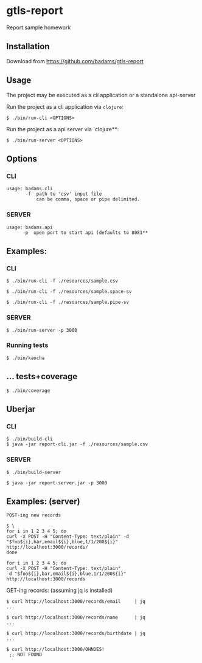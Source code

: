 # gtls-report

Report sample homework

## Installation

Download from https://github.com/badams/gtls-report

## Usage

The project may be executed as a cli application or a 
standalone api-server

Run the project as a cli application via `clojure`:

    $ ./bin/run-cli <OPTIONS>

Run the project as a api server via `clojure**:

    $ ./bin/run-server <OPTIONS>

## Options
### CLI 
    usage: badams.cli
           -f  path to 'csv' input file
               can be comma, space or pipe delimited.
### SERVER
    usage: badams.api
          -p  open port to start api (defaults to 8081**

## Examples:
### CLI
    
    $ ./bin/run-cli -f ./resources/sample.csv
    
    $ ./bin/run-cli -f ./resources/sample.space-sv
    
    $ ./bin/run-cli -f ./resources/sample.pipe-sv
    
### SERVER    
    $ ./bin/run-server -p 3000

### Running tests

    $ ./bin/kaocha

## ... tests+coverage

    $ ./bin/coverage
    
## Uberjar
### CLI
    
    $ ./bin/build-cli
    $ java -jar report-cli.jar -f ./resources/sample.csv
    
### SERVER

    $ ./bin/build-server

    $ java -jar report-server.jar -p 3000


## Examples: (server)
    POST-ing new records
    
    $ \
    for i in 1 2 3 4 5; do
    curl -X POST -H "Content-Type: text/plain" -d "$foo${i},bar,email${i},blue,1/1/200${i}" http://localhost:3000/records/ 
    done

    for i in 1 2 3 4 5; do 
    curl -X POST -H "Content-Type: text/plain" 
    -d "$foo${i},bar,email${i},blue,1/1/200${i}"
    http://localhost:3000/records
    
   GET-ing records: (assuming jq is installed)
    
    $ curl http://localhost:3000/records/email     | jq
    ...
    
    $ curl http://localhost:3000/records/name      | jq
    ...
    
    $ curl http://localhost:3000/records/birthdate | jq
    ... 
    
    $ curl http://localhost:3000/OHNOES!
     ;; NOT FOUND
